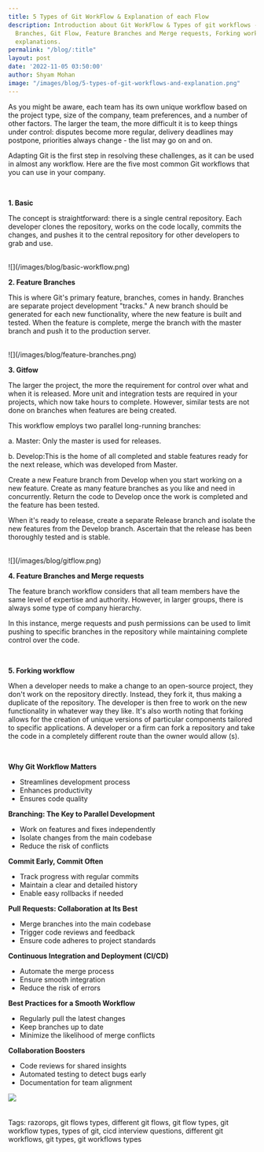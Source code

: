 ```yaml
---
title: 5 Types of Git WorkFlow & Explanation of each Flow
description: Introduction about Git WorkFlow & Types of git workflows - Basic, Feature
  Branches, Git Flow, Feature Branches and Merge requests, Forking workflow & their
  explanations.
permalink: "/blog/:title"
layout: post
date: '2022-11-05 03:50:00'
author: Shyam Mohan
image: "/images/blog/5-types-of-git-workflows-and-explanation.png"
---
```


As you might be aware, each team has its own unique workflow based on the project type, size of the company, team preferences, and a number of other factors. The larger the team, the more difficult it is to keep things under control: disputes become more regular, delivery deadlines may postpone, priorities always change - the list may go on and on.

Adapting Git is the first step in resolving these challenges, as it can be used in almost any workflow. Here are the five most common Git workflows that you can use in your company.

<br>


**1. Basic**  

The concept is straightforward: there is a single central repository. Each developer clones the repository, works on the code locally, commits the changes, and pushes it to the central repository for other developers to grab and use.

<br>
![](/images/blog/basic-workflow.png)
<br>

**2. Feature Branches** 

This is where Git's primary feature, branches, comes in handy. Branches are separate project development "tracks." A new branch should be generated for each new functionality, where the new feature is built and tested. When the feature is complete, merge the branch with the master branch and push it to the production server.


<br>
![](/images/blog/feature-branches.png)
<br>

**3. Gitfow**

The larger the project, the more the requirement for control over what and when it   is   released. More unit and integration tests are required in your projects, which now take hours to complete. However, similar tests are not done on branches when features are being created.

This workflow employs two parallel long-running branches:

a. Master: Only the master is used for releases.

b. Develop:This is the home of all completed and stable features ready for the next release, which was developed from    Master.

Create a new Feature branch from Develop when you start working on a new feature. Create as many feature branches as you like and need in concurrently. Return the code to Develop once the work is completed and the feature has been tested.

When it's ready to release, create a separate Release branch and isolate the new features from the Develop branch. Ascertain that the release has been thoroughly tested and is stable.


<br>
![](/images/blog/gitflow.png)
<br>

**4. Feature Branches and Merge requests** 

The feature branch workflow considers that all team members have the same level of expertise and authority. However, in larger groups, there is always some type of company hierarchy.

In this instance, merge requests and push permissions can be used to limit pushing to specific branches in the repository while maintaining complete control over the code.

<br>

**5. Forking workflow**

When a developer needs to make a change to an open-source project, they don't work on the repository directly. Instead, they fork it, thus making a duplicate of the repository. The developer is then free to work on the new functionality in whatever way they like. It's also worth noting that forking allows for the creation of unique versions of particular components tailored to specific applications. A developer or a firm can fork a repository and take the code in a completely different route than the owner would allow (s).

<br>

**Why Git Workflow Matters**
- Streamlines development process
- Enhances productivity
- Ensures code quality

**Branching: The Key to Parallel Development**
- Work on features and fixes independently
- Isolate changes from the main codebase
- Reduce the risk of conflicts

**Commit Early, Commit Often**
- Track progress with regular commits
- Maintain a clear and detailed history
- Enable easy rollbacks if needed

**Pull Requests: Collaboration at Its Best**
- Merge branches into the main codebase
- Trigger code reviews and feedback
- Ensure code adheres to project standards

**Continuous Integration and Deployment (CI/CD)**
- Automate the merge process
- Ensure smooth integration
- Reduce the risk of errors

**Best Practices for a Smooth Workflow**
- Regularly pull the latest changes
- Keep branches up to date
- Minimize the likelihood of merge conflicts

**Collaboration Boosters**
- Code reviews for shared insights
- Automated testing to detect bugs early
- Documentation for team alignment

![](/images/blog//git-work-flow.gif)

<br>
Tags: razorops, git flows types, different git flows, git flow types, git workflow types,	types of git, cicd interview questions, different git workflows, git types, git workflows types